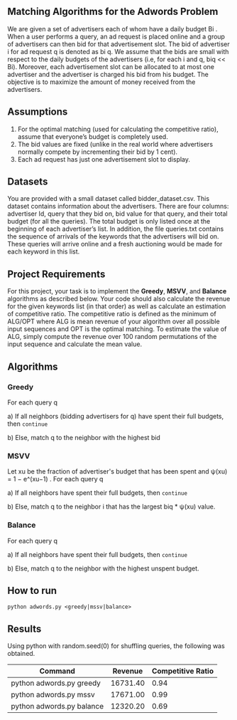## Matching Algorithms for the Adwords Problem
We are given a set of advertisers each of whom have a daily budget Bi . When a user
performs a query, an ad request is placed online and a group of advertisers can then bid for that
advertisement slot. The bid of advertiser i for ad request q is denoted as bi q. We assume that the
bids are small with respect to the daily budgets of the advertisers (i.e, for each i and q, biq << Bi).
Moreover, each advertisement slot can be allocated to at most one advertiser and the advertiser
is charged his bid from his budget. The objective is to maximize the amount of money received
from the advertisers.

## Assumptions
1. For the optimal matching (used for calculating the competitive ratio), assume that
everyone’s budget is completely used.
2. The bid values are fixed (unlike in the real world where advertisers normally compete by
incrementing their bid by 1 cent).
3. Each ad request has just one advertisement slot to display.

## Datasets
You are provided with a small dataset called bidder_dataset.csv. This dataset contains
information about the advertisers. There are four columns: advertiser Id, query that they bid on,
bid value for that query, and their total budget (for all the queries). The total budget is only listed
once at the beginning of each advertiser’s list.
In addition, the file queries.txt contains the sequence of arrivals of the keywords that the
advertisers will bid on. These queries will arrive online and a fresh auctioning would be made for
each keyword in this list.

## Project Requirements
For this project, your task is to implement the **Greedy**, **MSVV**, and **Balance** algorithms as
described below. Your code should also calculate the revenue for the given keywords list (in
that order) as well as calculate an estimation of competitive ratio. The competitive ratio is
defined as the minimum of ALG/OPT where ALG is mean revenue of your algorithm over all
possible input sequences and OPT is the optimal matching. To estimate the value of ALG,
simply compute the revenue over 100 random permutations of the input sequence and calculate
the mean value.

## Algorithms

### Greedy
For each query q

a) If all neighbors (bidding advertisers for q) have spent their full budgets, then `continue`

b) Else, match q to the neighbor with the highest bid

### MSVV
Let xu be the fraction of advertiser's budget that has been spent and ψ(xu) = 1 − e^(xu−1) .
For each query q

a) If all neighbors have spent their full budgets, then `continue`

b) Else, match q to the neighbor i that has the largest biq * ψ(xu) value.

### Balance
For each query q

a) If all neighbors have spent their full budgets, then `continue`

b) Else, match q to the neighbor with the highest unspent budget.

## How to run
`python adwords.py <greedy|mssv|balance>`

## Results
Using python with random.seed(0) for shuffling queries, the following was obtained.

| Command | Revenue | Competitive Ratio |
| --- | --- | --- |
| python adwords.py greedy | 16731.40 | 0.94 |
| python adwords.py mssv | 17671.00 | 0.99 |
| python adwords.py balance | 12320.20 | 0.69 |
